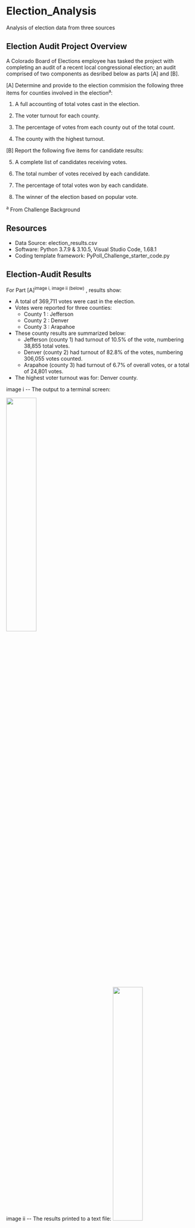 # Election_Analysis
Analysis of election data from three sources

## Election Audit Project Overview
A Colorado Board of Elections employee has tasked the project with completing an audit of a recent local congressional election; an audit comprised of two components as desribed below as parts [A] and [B].

[A]  Determine and provide to the election commision the following three items for counties involved in the election<sup>a</sup>:
	
  1. A full accounting of total votes cast in the election.
	
  2. The voter turnout for each county.
	
  3. The percentage of votes from each county out of the total count.
	
  4. The county with the highest turnout.

[B] Report the following five items for candidate results:
	
  5. A complete list of candidates receiving votes.
	
  6. The total number of votes received by each candidate.
	
  7. The percentage of total votes won by each candidate.
	
  8. The winner of the election based on popular vote.

<sup>a</sup> From Challenge Background

## Resources
- Data Source: election_results.csv
- Software: Python 3.7.9 & 3.10.5, Visual Studio Code, 1.68.1
- Coding template framework: PyPoll_Challenge_starter_code.py

## Election-Audit Results

For Part [A]<sup>image i, image ii (below)</sup> , results show:
- A total of 369,711 votes were cast in the election.
- Votes were reported for three counties:
  - County 1 : Jefferson
  - County 2 : Denver
  - County 3 : Arapahoe
- These county results are summarized below:
  - Jefferson (county 1) had turnout of 10.5% of the vote, numbering 38,855 total votes.
  - Denver (county 2) had turnout of 82.8% of the votes, numbering 306,055 votes counted.
  - Arapahoe (county 3) had turnout of 6.7% of overall votes, or a total of 24,801 votes.
- The highest voter turnout was for: Denver county.

image i
-- The output to a terminal screen:

<img src="/Resources/analysis/Screenshot_2022-06-22_election_results_print-to-terminal.png" width="40%">

image ii
-- The results printed to a text file:
<img src="/Resources/analysis/Screenshot_2022-06-22_election_results_write-to-file.png" width="40%">

For Part [B]<sup>image i, image ii (above)</sup> the inspection and analysis of the data set reveals that:
- Three candidates received votes:
  - Candidate 1 : Charles Casper Stockham
  - Candidate 2 : Diana DeGette
  - Candidate 3 : Raymon Anthony Doane
- The candidate results are as below:
  - Candidate 1 received 23.0% of the vote, which is a number of 85,213 votes.
  - Candidate 2 received 73.8% of the vote, or a number equal to 272,892 votes.
  - Candidate 3 received 3.1% of the vote, or a total of 11,606 votes.
- The winner of the election was:
  - Candidate 2 -- Diana DeGette -- receiving a vote count of a number of 272,892 of the total 369,711 cast in the election, or 73.8% popular vote.

## Election-Audit Summary

Before any analysis can be performed, an understanding of the underlying data is essential, and in this case this understanding is eased by the uniform presentation of the election results data set. Accumulated from three voting methods sources -- mail-in ballots, punch cards, and direct-recording electronic (DRE) counting machines -- yet all sent to a central office, each line of the election results data set file holds information for a ballot ID, county, and candidate name receiving the vote. This uniformity (consistency) allows for an *accumulator* variable ("`total_votes`" in the code) to be used to tally project item (1).

For project items (5)<sup>iii</sup>, a Python "*list*" structure ("`candidate_options`" in the code) is "built" during the line-by-line reading of the election results file, holding after the file is read the unique candidate names. Similarly, another Python data structure, a "*dictionary*" ("`candidate_votes`" in the code) is built during the election results file open-and-read (refer to "`with`" and subsequent "`for`" statements in the code), so that at the end of the file reading, the dictionary holds keys matching the names in the `candidate_options` list and values equal to the votes received by that candidate; this completes the tally of project item (6). Project items (3) and (7), respectively county and candidate vote percentage, are calculated items found by formula combining entries from the "`county_votes-dict`" {"`candidate_votes`"} dictionaries and the "`total_votes`" accumulator; i.e. respective "county turnout"{"candidate"}_`vote_percentage` = "county"{"candidate"}_`votes` / `total_votes` * 100. 

Finally, project item (8), the winner of the election, is determined by checking through the "`candidate_votes`" dictionary which candidate (utilizing "`candidate_name`" in the code) has the highest (compared to a default "`winning_count`" votes of zero) and highest percentage (compared to a default "`winning_percentage`" of zero) for candidate_`votes` and candidate_`vote_percentaage`.

![image iii](https://github.com/shanl5/Election_Analysis/blob/main/Resources/analysis/Screenshot_2022-06-22_PyPoll_Challenge_pythonscript-snip.png)

**Notes**:
- Aside from the issues encountered in this module with learning the intricacies of the new programming language syntax and data structures -- these (yet to be) overcome by practice! practice! practice! (and still ongoing practice) -- another more concrete problem-solution pair dealt with software setup. In particular, the recommendation (TA office hours) was to check the box relating to Python>Terminal window in VS Code settings for "Execute in File Directory" so that opening the election_results.csv text file no longer resulted in a "FileNotFoundError" (something relating to relative versus absolute path?)

- Also, as per Module 3 instructions, "csv" and "os" *dependencies* are required to be imported at the beginning of the PyPoll.py file, which respectively bring in to the program CSV text file read capability; and interaction capability with the computer operating system, enabling access to features such as specifying file "`path`" and opening and writing to files. 

- While it is possible to perform this analysis with the spreadsheet and programming tools encountered recently in the last couple modules, the power of the Python language to "access, process, manipulate, and store data"<sup>{The Power of Python Video from Module 3.0.1}</sup> enables the production of repeatable code sequences to analyze speedily very large data sets. This segues into the proposed recommendation ...

### **Summary Recommendation**

Although the eight-pronged audit here may be accomplished using with Excel and VBA, already-learned application software from ealier module work, the challenge here is to *automate* the audit with Python by reading in a CSV text file of the election results and outputting the analysis to another text file in addition to a standard output command screen. If done successfully, this automation may be used to analyze results from other districts and elections.

And with understanding that this may be the ultimate goal, the project can recommend the following ways the script may be modified to be used for other elections:
- Add a prompt for a *location* (e.g. a computer directory, or other name of file) of a similarly formatted CSV text file that will be read in and reviewed for tallying results, rather than the fixed location of a folder called "Resources" now that holds a file that must be named "election_results.csv"
- The "County" column variables and printing information may be changed to reflect other types of elections, e.g. Congressional District elections rather than coded as now to always report<sup>iv</sup> "County" data.

![image iv: ](https://github.com/shanl5/Election_Analysis/blob/main/Resources/analysis/Screenshot_2022-06-22_PyPoll_Challenge_pythonscript-snip-show-fixed-code.png)

- Allow the code to determine names and order of columns from the data file itself; so, e.g., continuing with the Congressional District election example, the second column may be named "District" rather than "County," and a "Ballot ID" may be the third rather than first column, with Candidate name being perhaps in the initial (index 0) column.
